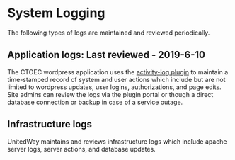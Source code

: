 # System Logging

The following types of logs are maintained and reviewed periodically.

## Application logs: Last reviewed - 2019-6-10
The CTOEC wordpress application uses the [activity-log plugin](https://github.com/pojome/activity-log) to maintain a time-stamped record of system and user actions which include but are not limited to wordpress updates, user logins, authorizations, and page edits. Site admins can review the logs via the plugin portal or though a direct database connection or backup in case of a service outage. 

## Infrastructure logs
UnitedWay maintains and reviews infrastructure logs which include apache server logs, server actions, and database updates. 

